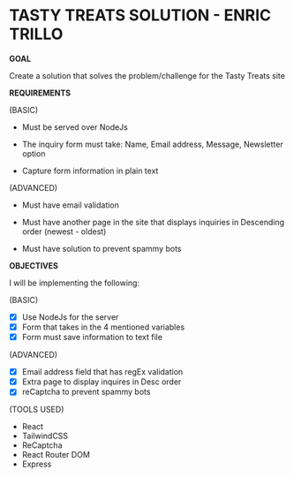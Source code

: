 # TASTY TREATS SOLUTION - ENRIC TRILLO

**GOAL**

Create a solution that solves the problem/challenge for the Tasty Treats site

**REQUIREMENTS**

(BASIC)

- Must be served over NodeJs

- The inquiry form must take: Name, Email address, Message, Newsletter option

- Capture form information in plain text

(ADVANCED)

- Must have email validation

- Must have another page in the site that displays inquiries in Descending order (newest - oldest)

- Must have solution to prevent spammy bots

**OBJECTIVES**

I will be implementing the following:

(BASIC)

- [x] Use NodeJs for the server
- [x] Form that takes in the 4 mentioned variables
- [x] Form must save information to text file

(ADVANCED)

- [x] Email address field that has regEx validation
- [x] Extra page to display inquires in Desc order
- [x] reCaptcha to prevent spammy bots

(TOOLS USED)

- React
- TailwindCSS
- ReCaptcha
- React Router DOM
- Express
